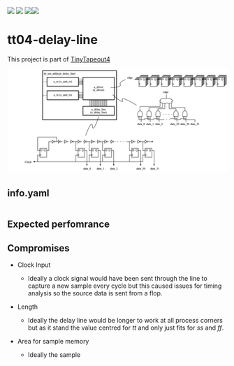 ![](../../workflows/gds/badge.svg) ![](../../workflows/docs/badge.svg) ![](../../workflows/wokwi_test/badge.svg)![](../../workflows/test/badge.svg)

# tt04-delay-line

This project is part of [TinyTapeout4](https://github.com/TinyTapeout/tt04-submission-template)

![](doc/tt_um_ashleyjr_delay_line.png)

## info.yaml

```info.yaml
```

## Expected perfomrance 

## Compromises

- Clock Input

   - Ideally a clock signal would have been sent through the line to capture a new sample every cycle but this caused issues for timing analysis so the source data is sent from a flop.

- Length

   - Ideally the delay line would be longer to work at all process corners but as it stand the value centred for *tt* and only just fits for *ss* and *ff*.

- Area for sample memory

   - Ideally the sample
 


